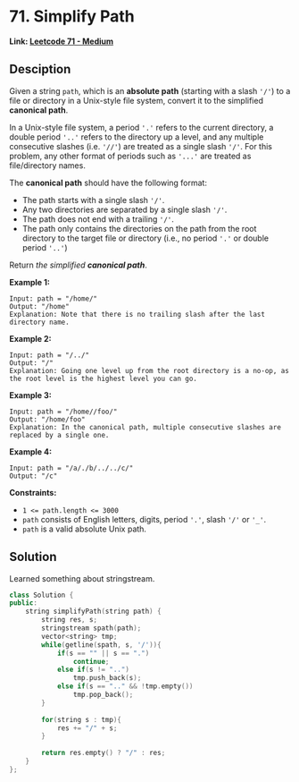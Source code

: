 # 71. Simplify Path

**Link: [Leetcode 71 - Medium](https://leetcode.com/problems/simplify-path/)**



## Desciption

Given a string `path`, which is an **absolute path** (starting with a slash `'/'`) to a file or directory in a Unix-style file system, convert it to the simplified **canonical path**.

In a Unix-style file system, a period `'.'` refers to the current directory, a double period `'..'` refers to the directory up a level, and any multiple consecutive slashes (i.e. `'//'`) are treated as a single slash `'/'`. For this problem, any other format of periods such as `'...'` are treated as file/directory names.

The **canonical path** should have the following format:

- The path starts with a single slash `'/'`.
- Any two directories are separated by a single slash `'/'`.
- The path does not end with a trailing `'/'`.
- The path only contains the directories on the path from the root directory to the target file or directory (i.e., no period `'.'` or double period `'..'`)

Return *the simplified **canonical path***.

 

**Example 1:**

```
Input: path = "/home/"
Output: "/home"
Explanation: Note that there is no trailing slash after the last directory name.
```

**Example 2:**

```
Input: path = "/../"
Output: "/"
Explanation: Going one level up from the root directory is a no-op, as the root level is the highest level you can go.
```

**Example 3:**

```
Input: path = "/home//foo/"
Output: "/home/foo"
Explanation: In the canonical path, multiple consecutive slashes are replaced by a single one.
```

**Example 4:**

```
Input: path = "/a/./b/../../c/"
Output: "/c"
```

 

**Constraints:**

- `1 <= path.length <= 3000`
- `path` consists of English letters, digits, period `'.'`, slash `'/'` or `'_'`.
- `path` is a valid absolute Unix path.



## Solution

Learned something about stringstream.

```c++
class Solution {
public:
    string simplifyPath(string path) {
        string res, s;
        stringstream spath(path);
        vector<string> tmp;
        while(getline(spath, s, '/')){
            if(s == "" || s == ".")
                continue;
            else if(s != "..")
                tmp.push_back(s);
            else if(s == ".." && !tmp.empty())
                tmp.pop_back();
        }
        
        for(string s : tmp){
            res += "/" + s;
        }
        
        return res.empty() ? "/" : res; 
    }
};
```

